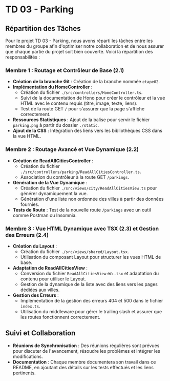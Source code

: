 # TD 03 - Parking

## Répartition des Tâches

Pour le projet TD 03 - Parking, nous avons réparti les tâches entre les membres du groupe afin d'optimiser notre collaboration et de nous assurer que chaque partie du projet soit bien couverte. Voici la répartition des responsabilités :

### Membre 1 : Routage et Contrôleur de Base (2.1)
- **Création de la branche Git** : Création de la branche nommée `etape02`.
- **Implémentation du HomeController** :
  - Création du fichier `./src/controllers/HomeController.ts`.
  - Suivi de la documentation de Hono pour créer le contrôleur et la vue HTML avec le contenu requis (titre, image, texte, liens).
  - Test de la route GET `/` pour s'assurer que la page s'affiche correctement.
- **Ressources Statistiques** : Ajout de la balise pour servir le fichier `parking.png` à partir du dossier `./static`.
- **Ajout de la CSS** : Intégration des liens vers les bibliothèques CSS dans la vue HTML.

### Membre 2 : Routage Avancé et Vue Dynamique (2.2)
- **Création de ReadAllCitiesController** :
  - Création du fichier `./src/controllers/parking/ReadAllCitiesController.ts`.
  - Association du contrôleur à la route GET `/parkings`.
- **Génération de la Vue Dynamique** :
  - Création du fichier `./src/views/city/ReadAllCitiesView.ts` pour générer dynamiquement la vue.
  - Génération d'une liste non ordonnée des villes à partir des données fournies.
- **Tests de Route** : Test de la nouvelle route `/parkings` avec un outil comme Postman ou Insomnia.

### Membre 3 : Vue HTML Dynamique avec TSX (2.3) et Gestion des Erreurs (2.4)
- **Création du Layout** :
  - Création du fichier `./src/views/shared/Layout.tsx`.
  - Utilisation du composant Layout pour structurer les vues HTML de base.
- **Adaptation de ReadAllCitiesView** :
  - Conversion du fichier `ReadAllCitiesView` en `.tsx` et adaptation du contenu pour utiliser le Layout.
  - Gestion de la dynamique de la liste avec des liens vers les pages dédiées aux villes.
- **Gestion des Erreurs** :
  - Implémentation de la gestion des erreurs 404 et 500 dans le fichier `index.ts`.
  - Utilisation du middleware pour gérer le trailing slash et assurer que les routes fonctionnent correctement.

## Suivi et Collaboration
- **Réunions de Synchronisation** : Des réunions régulières sont prévues pour discuter de l'avancement, résoudre les problèmes et intégrer les modifications.
- **Documentation** : Chaque membre documentera son travail dans ce README, en ajoutant des détails sur les tests effectués et les liens pertinents.

